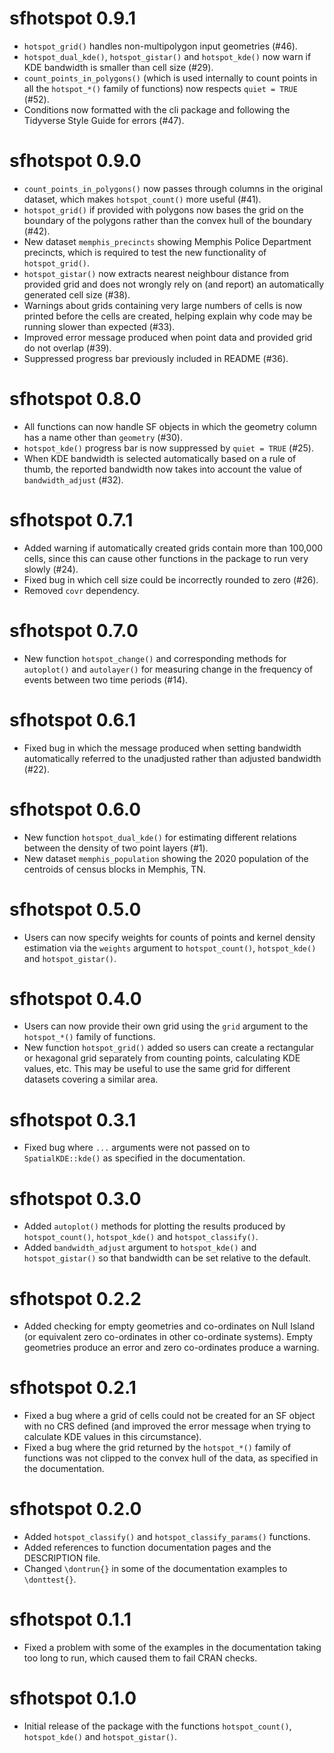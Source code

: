 # sfhotspot 0.9.1

* `hotspot_grid()` handles non-multipolygon input geometries (#46).
* `hotspot_dual_kde()`, `hotspot_gistar()` and `hotspot_kde()` now warn if 
  KDE bandwidth is smaller than cell size (#29).
* `count_points_in_polygons()` (which is used internally to count points in
  all the `hotspot_*()` family of functions) now respects `quiet = TRUE` (#52).
* Conditions now formatted with the cli package and following the Tidyverse
  Style Guide for errors (#47).


# sfhotspot 0.9.0

* `count_points_in_polygons()` now passes through columns in the original 
  dataset, which makes `hotspot_count()` more useful (#41).
* `hotspot_grid()` if provided with polygons now bases the grid on the
  boundary of the polygons rather than the convex hull of the boundary (#42).
* New dataset `memphis_precincts` showing Memphis Police Department precincts,
  which is required to test the new functionality of `hotspot_grid()`.
* `hotspot_gistar()` now extracts nearest neighbour distance from provided grid
  and does not wrongly rely on (and report) an automatically generated cell
  size (#38).
* Warnings about grids containing very large numbers of cells is now printed
  before the cells are created, helping explain why code may be running slower
  than expected (#33).
* Improved error message produced when point data and provided grid do not
  overlap (#39).
* Suppressed progress bar previously included in README (#36).


# sfhotspot 0.8.0

* All functions can now handle SF objects in which the geometry column has a
  name other than `geometry` (#30).
* `hotspot_kde()` progress bar is now suppressed by `quiet = TRUE` (#25).
* When KDE bandwidth is selected automatically based on a rule of thumb, the
  reported bandwidth now takes into account the value of `bandwidth_adjust` 
  (#32).


# sfhotspot 0.7.1

* Added warning if automatically created grids contain more than 100,000 cells,
  since this can cause other functions in the package to run very slowly (#24).
* Fixed bug in which cell size could be incorrectly rounded to zero (#26).
* Removed `covr` dependency.


# sfhotspot 0.7.0

* New function `hotspot_change()` and corresponding methods for `autoplot()` and
  `autolayer()` for measuring change in the frequency of events between two time
  periods (#14).


# sfhotspot 0.6.1

* Fixed bug in which the message produced when setting bandwidth automatically
  referred to the unadjusted rather than adjusted bandwidth (#22).


# sfhotspot 0.6.0
* New function `hotspot_dual_kde()` for estimating different relations between
  the density of two point layers (#1).
* New dataset `memphis_population` showing the 2020 population of the centroids 
  of census blocks in Memphis, TN.


# sfhotspot 0.5.0

* Users can now specify weights for counts of points and kernel density 
  estimation via the `weights` argument to `hotspot_count()`, `hotspot_kde()` 
  and `hotspot_gistar()`.


# sfhotspot 0.4.0

* Users can now provide their own grid using the `grid` argument to the 
  `hotspot_*()` family of functions.
* New function `hotspot_grid()` added so users can create a rectangular or
  hexagonal grid separately from counting points, calculating KDE values, etc.
  This may be useful to use the same grid for different datasets covering a
  similar area.


# sfhotspot 0.3.1

* Fixed bug where `...` arguments were not passed on to `SpatialKDE::kde()` as
  specified in the documentation.


# sfhotspot 0.3.0

* Added `autoplot()` methods for plotting the results produced by 
  `hotspot_count()`, `hotspot_kde()` and `hotspot_classify()`.
* Added `bandwidth_adjust` argument to `hotspot_kde()` and `hotspot_gistar()` so
  that bandwidth can be set relative to the default.


# sfhotspot 0.2.2

* Added checking for empty geometries and co-ordinates on Null Island (or
  equivalent zero co-ordinates in other co-ordinate systems). Empty geometries
  produce an error and zero co-ordinates produce a warning.


# sfhotspot 0.2.1

* Fixed a bug where a grid of cells could not be created for an SF object with 
  no CRS defined (and improved the error message when trying to calculate KDE 
  values in this circumstance).
* Fixed a bug where the grid returned by the `hotspot_*()` family of functions 
  was not clipped to the convex hull of the data, as specified in the 
  documentation.


# sfhotspot 0.2.0

* Added `hotspot_classify()` and `hotspot_classify_params()` functions.
* Added references to function documentation pages and the DESCRIPTION file.
* Changed `\dontrun{}` in some of the documentation examples to `\donttest{}`.


# sfhotspot 0.1.1

* Fixed a problem with some of the examples in the documentation taking too long
  to run, which caused them to fail CRAN checks.


# sfhotspot 0.1.0

* Initial release of the package with the functions `hotspot_count()`, 
  `hotspot_kde()` and `hotspot_gistar()`.
